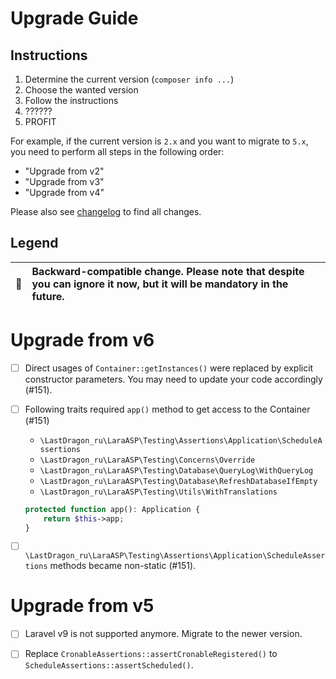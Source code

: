 # Upgrade Guide

[include:file]: ../../docs/Shared/Upgrade.md
[//]: # (start: 8e89e65b3785cb5b41f28a4f3c5b7e0db0110d8047852d71cd99b2cdffd8f57c)
[//]: # (warning: Generated automatically. Do not edit.)

## Instructions

1. Determine the current version (`composer info ...`)
2. Choose the wanted version
3. Follow the instructions
4. ??????
5. PROFIT

For example, if the current version is `2.x` and you want to migrate to `5.x`, you need to perform all steps in the following order:

* "Upgrade from v2"
* "Upgrade from v3"
* "Upgrade from v4"

Please also see [changelog](https://github.com/LastDragon-ru/lara-asp/releases) to find all changes.

## Legend

| 🤝 | Backward-compatible change. Please note that despite you can ignore it now, but it will be mandatory in the future. |
|:--:|:--------------------------------------------------------------------------------------------------------------------|

[//]: # (end: 8e89e65b3785cb5b41f28a4f3c5b7e0db0110d8047852d71cd99b2cdffd8f57c)

# Upgrade from v6

[include:file]: ../../docs/Shared/Upgrade/FromV6.md
[//]: # (start: 470dd21d18d5886f1873b1247130ac8173ed99258e41418c6bd32162325d628b)
[//]: # (warning: Generated automatically. Do not edit.)

* [ ] Direct usages of `Container::getInstances()` were replaced by explicit constructor parameters. You may need to update your code accordingly (#151).

[//]: # (end: 470dd21d18d5886f1873b1247130ac8173ed99258e41418c6bd32162325d628b)

* [ ] Following traits required `app()` method to get access to the Container (#151)
  * `\LastDragon_ru\LaraASP\Testing\Assertions\Application\ScheduleAssertions`
  * `\LastDragon_ru\LaraASP\Testing\Concerns\Override`
  * `\LastDragon_ru\LaraASP\Testing\Database\QueryLog\WithQueryLog`
  * `\LastDragon_ru\LaraASP\Testing\Database\RefreshDatabaseIfEmpty`
  * `\LastDragon_ru\LaraASP\Testing\Utils\WithTranslations`

  ```php
  protected function app(): Application {
      return $this->app;
  }
  ```

* [ ] `\LastDragon_ru\LaraASP\Testing\Assertions\Application\ScheduleAssertions` methods became non-static (#151).

# Upgrade from v5

[include:file]: ../../docs/Shared/Upgrade/FromV5.md
[//]: # (start: 374d3c27b4b7982387512d35047d26f2bce3dd6c7b06bc14e53fdcd74bad8102)
[//]: # (warning: Generated automatically. Do not edit.)

* [ ] Laravel v9 is not supported anymore. Migrate to the newer version.

[//]: # (end: 374d3c27b4b7982387512d35047d26f2bce3dd6c7b06bc14e53fdcd74bad8102)

* [ ] Replace `CronableAssertions::assertCronableRegistered()` to `ScheduleAssertions::assertScheduled()`.
